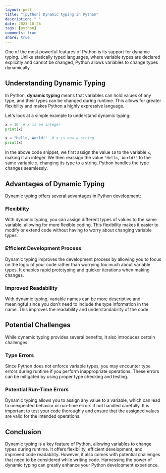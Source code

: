 ```yaml
---
layout: post
title: "[python] Dynamic typing in Python"
description: " "
date: 2023-10-26
tags: [python]
comments: true
share: true
---
```


One of the most powerful features of Python is its support for dynamic typing. Unlike statically typed languages, where variable types are declared explicitly and cannot be changed, Python allows variables to change types dynamically.

## Understanding Dynamic Typing

In Python, **dynamic typing** means that variables can hold values of any type, and their types can be changed during runtime. This allows for greater flexibility and makes Python a highly expressive language.

Let's look at a simple example to understand dynamic typing:

```python
x = 10  # x is an integer
print(x)

x = "Hello, World!"  # x is now a string
print(x)
```

In the above code snippet, we first assign the value `10` to the variable `x`, making it an integer. We then reassign the value `"Hello, World!"` to the same variable `x`, changing its type to a string. Python handles the type changes seamlessly.

## Advantages of Dynamic Typing

Dynamic typing offers several advantages in Python development:

### Flexibility

With dynamic typing, you can assign different types of values to the same variable, allowing for more flexible coding. This flexibility makes it easier to modify or extend code without having to worry about changing variable types.

### Efficient Development Process

Dynamic typing improves the development process by allowing you to focus on the logic of your code rather than worrying too much about variable types. It enables rapid prototyping and quicker iterations when making changes.

### Improved Readability

With dynamic typing, variable names can be more descriptive and meaningful since you don't need to include the type information in the name. This improves the readability and understandability of the code.

## Potential Challenges

While dynamic typing provides several benefits, it also introduces certain challenges:

### Type Errors

Since Python does not enforce variable types, you may encounter type errors during runtime if you perform inappropriate operations. These errors can be mitigated by using proper type checking and testing.

### Potential Run-Time Errors

Dynamic typing allows you to assign any value to a variable, which can lead to unexpected behavior or run-time errors if not handled carefully. It is important to test your code thoroughly and ensure that the assigned values are valid for the intended operations.

## Conclusion

Dynamic typing is a key feature of Python, allowing variables to change types during runtime. It offers flexibility, efficient development, and improved code readability. However, it also comes with potential challenges that need to be considered while writing code. Harnessing the power of dynamic typing can greatly enhance your Python development experience.
